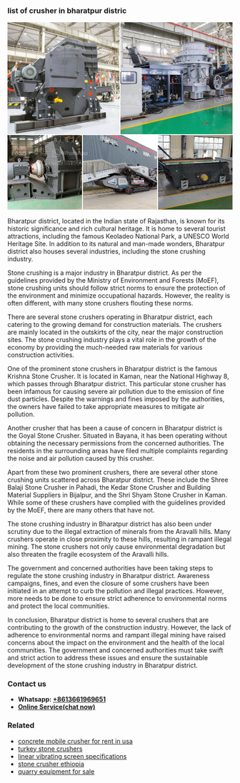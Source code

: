 <h3>list of crusher in bharatpur distric</h3><img src='1706753818.jpg' alt=''><p>Bharatpur district, located in the Indian state of Rajasthan, is known for its historic significance and rich cultural heritage. It is home to several tourist attractions, including the famous Keoladeo National Park, a UNESCO World Heritage Site. In addition to its natural and man-made wonders, Bharatpur district also houses several industries, including the stone crushing industry.</p><p>Stone crushing is a major industry in Bharatpur district. As per the guidelines provided by the Ministry of Environment and Forests (MoEF), stone crushing units should follow strict norms to ensure the protection of the environment and minimize occupational hazards. However, the reality is often different, with many stone crushers flouting these norms.</p><p>There are several stone crushers operating in Bharatpur district, each catering to the growing demand for construction materials. The crushers are mainly located in the outskirts of the city, near the major construction sites. The stone crushing industry plays a vital role in the growth of the economy by providing the much-needed raw materials for various construction activities.</p><p>One of the prominent stone crushers in Bharatpur district is the famous Krishna Stone Crusher. It is located in Kaman, near the National Highway 8, which passes through Bharatpur district. This particular stone crusher has been infamous for causing severe air pollution due to the emission of fine dust particles. Despite the warnings and fines imposed by the authorities, the owners have failed to take appropriate measures to mitigate air pollution.</p><p>Another crusher that has been a cause of concern in Bharatpur district is the Goyal Stone Crusher. Situated in Bayana, it has been operating without obtaining the necessary permissions from the concerned authorities. The residents in the surrounding areas have filed multiple complaints regarding the noise and air pollution caused by this crusher.</p><p>Apart from these two prominent crushers, there are several other stone crushing units scattered across Bharatpur district. These include the Shree Balaji Stone Crusher in Pahadi, the Kedar Stone Crusher and Building Material Suppliers in Bijalpur, and the Shri Shyam Stone Crusher in Kaman. While some of these crushers have complied with the guidelines provided by the MoEF, there are many others that have not.</p><p>The stone crushing industry in Bharatpur district has also been under scrutiny due to the illegal extraction of minerals from the Aravalli hills. Many crushers operate in close proximity to these hills, resulting in rampant illegal mining. The stone crushers not only cause environmental degradation but also threaten the fragile ecosystem of the Aravalli hills.</p><p>The government and concerned authorities have been taking steps to regulate the stone crushing industry in Bharatpur district. Awareness campaigns, fines, and even the closure of some crushers have been initiated in an attempt to curb the pollution and illegal practices. However, more needs to be done to ensure strict adherence to environmental norms and protect the local communities.</p><p>In conclusion, Bharatpur district is home to several crushers that are contributing to the growth of the construction industry. However, the lack of adherence to environmental norms and rampant illegal mining have raised concerns about the impact on the environment and the health of the local communities. The government and concerned authorities must take swift and strict action to address these issues and ensure the sustainable development of the stone crushing industry in Bharatpur district.</p><h3>Contact us</h3><ul><li><strong>Whatsapp:&nbsp;<a href="https://wa.me/8613661969651">+8613661969651</a></strong></li><li><a href="https://swt.shibang-china.com/?git&amp;zhl&amp;list of crusher in bharatpur distric"><strong>Online Service(chat now)</strong></a></li></ul><h3>Related</h3><ul><li><a href='concrete mobile crusher for rent in usa.md'>concrete mobile crusher for rent in usa</a></li><li><a href='turkey stone crushers.md'>turkey stone crushers</a></li><li><a href='linear vibrating screen specifications.md'>linear vibrating screen specifications</a></li><li><a href='stone crusher ethiopia.md'>stone crusher ethiopia</a></li><li><a href='quarry equipment for sale.md'>quarry equipment for sale</a></li></ul>